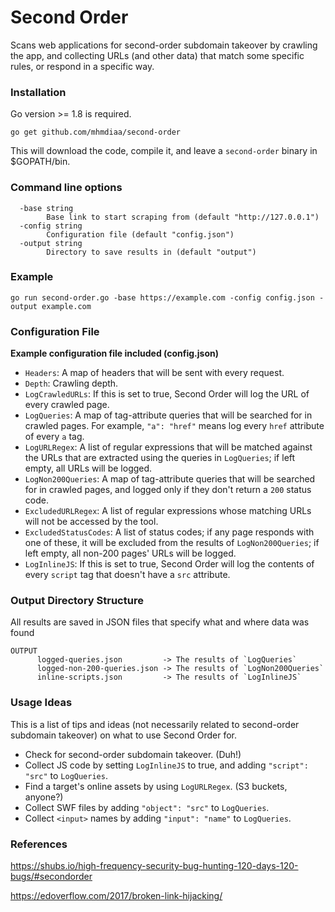 # Second Order

Scans web applications for second-order subdomain takeover by crawling the app, and collecting URLs (and other data) that match some specific rules, or respond in a specific way.

### Installation
Go version >= 1.8 is required.
```
go get github.com/mhmdiaa/second-order
```
This will download the code, compile it, and leave a `second-order` binary in $GOPATH/bin.

### Command line options
```
  -base string
        Base link to start scraping from (default "http://127.0.0.1")
  -config string
        Configuration file (default "config.json")
  -output string
        Directory to save results in (default "output")
```

### Example
```
go run second-order.go -base https://example.com -config config.json -output example.com
```

### Configuration File
**Example configuration file included (config.json)**
- `Headers`: A map of headers that will be sent with every request.
- `Depth`: Crawling depth.
- `LogCrawledURLs`: If this is set to true, Second Order will log the URL of every crawled page.
- `LogQueries`: A map of tag-attribute queries that will be searched for in crawled pages. For example, `"a": "href"` means log every `href` attribute of every `a` tag.
- `LogURLRegex`: A list of regular expressions that will be matched against the URLs that are extracted using the queries in `LogQueries`; if left empty, all URLs will be logged.
- `LogNon200Queries`: A map of tag-attribute queries that will be searched for in crawled pages, and logged only if they don't return a `200` status code.
- `ExcludedURLRegex`: A list of regular expressions whose matching URLs will not be accessed by the tool.
- `ExcludedStatusCodes`: A list of status codes; if any page responds with one of these, it will be excluded from the results of `LogNon200Queries`; if left empty, all non-200 pages' URLs will be logged.
- `LogInlineJS`: If this is set to true, Second Order will log the contents of every `script` tag that doesn't have a `src` attribute.

### Output Directory Structure
All results are saved in JSON files that specify what and where data was found
```
OUTPUT
      logged-queries.json         -> The results of `LogQueries`
      logged-non-200-queries.json -> The results of `LogNon200Queries`
      inline-scripts.json         -> The results of `LogInlineJS`
```

### Usage Ideas
This is a list of tips and ideas (not necessarily related to second-order subdomain takeover) on what to use Second Order for.
- Check for second-order subdomain takeover. (Duh!)
- Collect JS code by setting `LogInlineJS` to true, and adding `"script": "src"` to `LogQueries`.
- Find a target's online assets by using `LogURLRegex`. (S3 buckets, anyone?)
- Collect SWF files by adding `"object": "src"` to `LogQueries`.
- Collect `<input>` names by adding `"input": "name"` to `LogQueries`.


### References
https://shubs.io/high-frequency-security-bug-hunting-120-days-120-bugs/#secondorder

https://edoverflow.com/2017/broken-link-hijacking/
